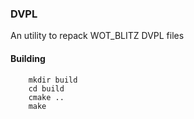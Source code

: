 ### DVPL
An utility to repack WOT_BLITZ DVPL files

#### Building
```
    mkdir build
    cd build
    cmake ..
    make
```
